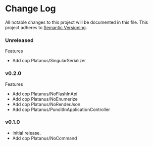 # Change Log

All notable changes to this project will be documented in this file.
This project adheres to [Semantic Versioning](http://semver.org/).

### Unreleased

Features

* Add cop Platanus/SingularSerializer

### v0.2.0

Features

* Add cop Platanus/NoFlashInApi
* Add cop Platanus/NoEnumerize
* Add cop Platanus/NoRenderJson
* Add cop Platanus/PunditInApplicationController

### v0.1.0

* Initial release.
* Add cop Platanus/NoCommand
